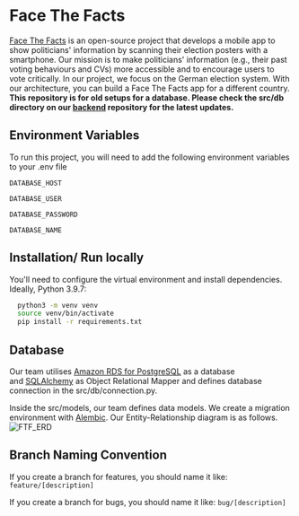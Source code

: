 
# Face The Facts

[Face The Facts](https://facethefacts.app/) is an open-source project that develops a mobile app to show politicians' information by scanning their election posters with a smartphone. Our mission is to make politicians' information (e.g., their past voting behaviours and CVs) more accessible and to encourage users to vote critically.
In our project, we focus on the German election system. With our architecture, you can build a Face The Facts app for a different country.
**This repository is for old setups for a database. Please check the src/db directory on our [backend](https://github.com/FaceTheFacts/backend) repository for the latest updates.**
## Environment Variables

To run this project, you will need to add the following environment variables to your .env file

`DATABASE_HOST`

`DATABASE_USER`

`DATABASE_PASSWORD`

`DATABASE_NAME`
## Installation/ Run locally

You'll need to configure the virtual environment and install dependencies.
Ideally, Python 3.9.7:

```bash
  python3 -m venv venv
  source venv/bin/activate
  pip install -r requirements.txt
```
    
## Database
Our team utilises [Amazon RDS for PostgreSQL](https://aws.amazon.com/rds/postgresql/) as a database and [SQLAlchemy](https://www.sqlalchemy.org/) as Object Relational Mapper and defines database connection in the src/db/connection.py.

Inside the src/models, our team defines data models. We create a migration environment with [Alembic](https://alembic.sqlalchemy.org/en/latest/). Our Entity-Relationship diagram is as follows.
![FTF_ERD](https://user-images.githubusercontent.com/78789212/142422328-3a72fcea-0388-495f-b7b7-4d8c78faabca.png)



## Branch Naming Convention
If you create a branch for features, you should name it like:
`feature/[description]`

If you create a branch for bugs, you should name it like:
`bug/[description]`
